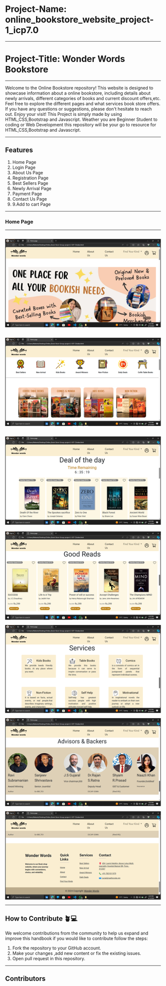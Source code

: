 # Project-Name: online_bookstore_website_project-1_icp7.0

---
# Project-Title: Wonder Words Bookstore

---
Welcome to the Online Bookstore repository! This website is designed to showcase information about a online bookstore, including details about newly arrivals, different categories of books and current discount offers,etc. Feel free to explore the different pages and what services book store offers. If you have any questions or suggestions, please don't hesitate to reach out. Enjoy your visit!
This Project is simply made by using HTML,CSS,Bootstrap and Javascript. Weather you are Beginner Student to coding or Web Development this repository will be your go to resource for HTML,CSS,Bootstrap and Javascript.

---
## Features
1. Home Page
2. Login Page
3. About Us Page
4. Registration Page
5. Best Sellers Page
6. Newly Arrival Page
7. Payment Page
8. Contact Us Page
9. 9.Add to cart Page
---
### Home Page



---
![Home Page](./images/README.md/Screenshot%20(362).png)
---
![Home Page](./images/README.md/Screenshot%20(363).png)
---
![Home Page](./images/README.md/Screenshot%20(364).png)
---
![Home Page](./images/README.md/Screenshot%20(365).png)

![Home Page](./images/README.md/Screenshot%20(366).png)

![Home Page](./images/README.md/Screenshot%20(367).png)

![Home Page](./images/README.md/Screenshot%20(368).png)

---

## How to Contribute 🪴💻

We welcome contributions from the community to help us expand and improve this handbook if you would like to contribute follow the steps:

1. Fork the repository to your GitHub account.
2. Make your changes ,add new content or fix the existing issues.
3. Open pull request in this repository.

---
## Contributors

